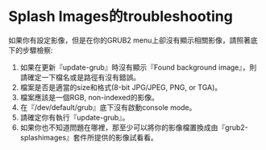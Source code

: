 # Splash Images的troubleshooting

如果你有設定影像，但是在你的GRUB2 menu上卻沒有顯示相關影像，請照著底下的步驟檢察:

1. 如果在更新『update-grub』時沒有顯示『Found background image』，則請確定一下檔名或是路徑有沒有錯誤。
2. 檔案是否是適當的size和格式(8-bit JPG/JPEG, PNG, or TGA)。
3. 檔案應該是一個RGB, non-indexed的影像。
4. 在『/dev/default/grub』底下沒有啟動console mode。
5. 請確定你有執行『update-grub』。
6. 如果你也不知道問題在哪裡，那至少可以將你的影像檔置換成由『grub2-splashimages』套件所提供的影像試看看。